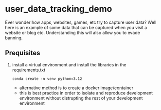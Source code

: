 # user_data_tracking_demo
Ever wonder how apps, websites, games, etc try to capture user data? Well here is an example of some data that can be captured when you visit a website or blog etc. Understanding this will also allow you to evade banning.

## Prequisites
1. install a virtual environment and install the libraries in the requirements.txt
    ```
    conda create -n venv python=3.12
    ```
    - alternative method is to create a docker image/container
    - this is best practice in order to isolate and reproduce development environment without distrupting the rest of your development environment

